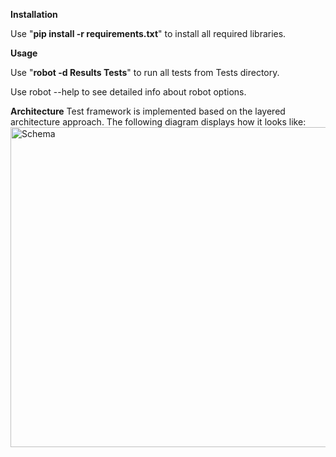 **Installation**

Use "**pip install -r requirements.txt**" to install all required libraries.

**Usage**

Use "**robot -d Results Tests**" to run all tests from Tests directory.

Use robot --help to see detailed info about robot options.

**Architecture**
Test framework is implemented based on the layered architecture approach.
The following diagram displays how it looks like:
<img width="512" alt="Schema" src="https://github.com/dbychkou/test/assets/28040318/c9013726-fd10-4903-9f47-6d4ff7f49459">
